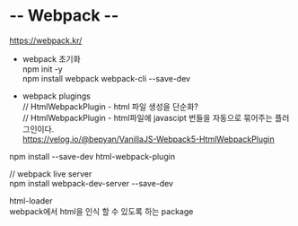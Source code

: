 -- Webpack --
=============
https://webpack.kr/

- webpack 초기화   
npm init -y   
npm install webpack webpack-cli --save-dev   

- webpack plugings   
// HtmlWebpackPlugin - html 파일 생성을 단순화?   
// HtmlWebpackPlugin  - html파일에 javascipt 번들을 자동으로 묶어주는 플러그인이다.   
https://velog.io/@bepyan/VanillaJS-Webpack5-HtmlWebpackPlugin   

npm install --save-dev html-webpack-plugin   
   
// webpack live server   
npm install webpack-dev-server --save-dev   

html-loader   
webpack에서 html을 인식 할 수 있도록 하는 package   
